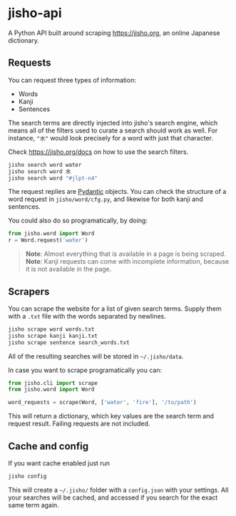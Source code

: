 # jisho-api

A Python API built around scraping https://jisho.org, an online Japanese dictionary.

## Requests

You can request three types of information:
- Words
- Kanji
- Sentences

The search terms are directly injected into jisho's search engine, which means all of 
the filters used to curate a search should work as well. For instance, `"水"` would look 
precisely for a word with just that character.

Check https://jisho.org/docs on how to use the search filters.

```bash
jisho search word water
jisho search word 水
jisho search word "#jlpt-n4"
```

The request replies are [Pydantic](https://pydantic-docs.helpmanual.io/) objects.
You can check the structure of a word request in `jisho/word/cfg.py`, and likewise for both kanji and sentences.

You could also do so programatically, by doing:
```python
from jisho.word import Word
r = Word.request('water')
```

> **Note**: Almost everything that is available in a page is being scraped.
> **Note**: Kanji requests can come with incomplete information, because it is not available in the page.

## Scrapers

You can scrape the website for a list of given search terms.
Supply them with a `.txt` file with the words separated by newlines.

```bash
jisho scrape word words.txt
jisho scrape kanji kanji.txt
jisho scrape sentence search_words.txt
```
All of the resulting searches will be stored in `~/.jisho/data`.

In case you want to scrape programatically you can:
```python
from jisho.cli import scrape
from jisho.word import Word

word_requests = scrape(Word, ['water', 'fire'], '/to/path')
```
This will return a dictionary, which key values are the search term and request result.
Failing requests are not included.

## Cache and config

If you want cache enabled just run 
```bash
jisho config
```

This will create a `~/.jisho/` folder with a `config.json` with your settings.
All your searches will be cached, and accessed if you search for the exact same term again.